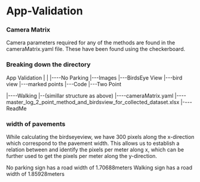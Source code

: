 # App-Validation
### Camera Matrix 
Camera parameters required for any of the methods are found in the cameraMatrix.yaml file. These have been found using the checkerboard.



### Breaking down the directory
App Validation
|
|
|----No Parking
    |---Images
    |---BirdsEye View
        |---bird view
        |---marked points
    |---Code
    |---Two Point


|----Walking
    |--(simillar structure as above)
|----cameraMatrix.yaml
|----master_log_2_point_method_and_birdsview_for_collected_dataset.xlsx
|----ReadMe



### width of pavements
While calculating the birdseyeview, we have 300 pixels along the x-direction which correspond to the pavement width. This allows us to establish a relation between and identify the pixels per meter along x, which can be further used to get the pixels per meter along the y-direction.

No parking sign has a road width of 1.70688meters
Walking sign has a road width of 1.85928meters


